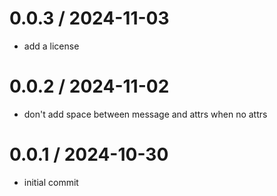 # 0.0.3 / 2024-11-03

- add a license

# 0.0.2 / 2024-11-02

- don't add space between message and attrs when no attrs

# 0.0.1 / 2024-10-30

- initial commit
